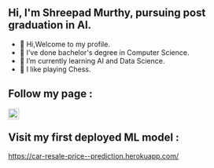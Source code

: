 ## Hi, I'm Shreepad Murthy, pursuing post graduation in AI.

- 👋 Hi,Welcome to my profile. 
- 👀 I’ve done bachelor's degree in Computer Science.
- 🌱 I’m currently learning AI and Data Science.
- 💞️ I like playing Chess.

## Follow my page :
[<img align="left" width="22px" src="https://cdn.jsdelivr.net/npm/simple-icons@v3/icons/instagram.svg" />][instagram]

[instagram]: https://www.instagram.com/_.knowledgeengineering/ 


<br>

## Visit my first deployed ML model :

https://car-resale-price--prediction.herokuapp.com/

<!---
SSMurthy619/SSMurthy619 is a ✨ special ✨ repository because its `README.md` (this file) appears on your GitHub profile.
You can click the Preview link to take a look at your changes.
--->
